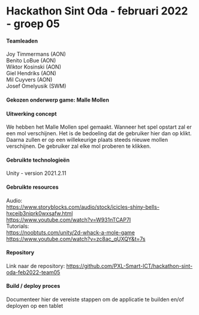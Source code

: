 # Hackathon Sint Oda - februari 2022 - groep 05
#### Teamleaden    
Joy Timmermans (AON)  
Benito LoBue (AON)  
Wiktor Kosinski (AON)  
Giel Hendriks (AON)  
Mil Cuyvers (AON)  
Josef Omelyusik (SWM)  

#### Gekozen onderwerp game: Malle Mollen  
#### Uitwerking concept  
We hebben het Malle Mollen spel gemaakt. Wanneer het spel opstart zal er een mol verschijnen. Het is de bedoeling dat de gebruiker hier dan op klikt. Daarna zullen er op een willekeurige plaats steeds nieuwe mollen verschijnen. De gebruiker zal elke mol proberen te klikken. 

#### Gebruikte technologieën  
Unity - version 2021.2.11

#### Gebruikte resources
Audio:  
https://www.storyblocks.com/audio/stock/icicles-shiny-bells-hxceib3niprk0wxsafw.html  
https://www.youtube.com/watch?v=W931nTCAP7I  
Tutorials:  
https://noobtuts.com/unity/2d-whack-a-mole-game  
https://www.youtube.com/watch?v=zc8ac_qUXQY&t=7s  

#### Repository
Link naar de repository:
https://github.com/PXL-Smart-ICT/hackathon-sint-oda-feb2022-team05

#### Build / deploy proces  
Documenteer hier de vereiste stappen om de applicatie te builden en/of deployen op een tablet  
